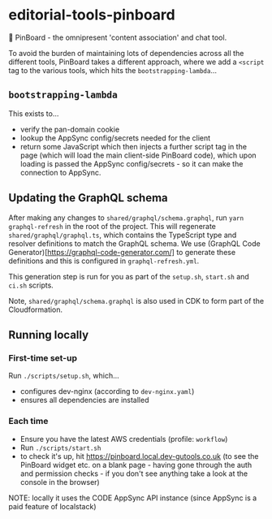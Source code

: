 # editorial-tools-pinboard

📌 PinBoard - the omnipresent 'content association' and chat tool.

To avoid the burden of maintaining lots of dependencies across all the different tools, PinBoard takes a different approach, where we add a `<script` tag to the various tools, which hits the `bootstrapping-lambda`...

## `bootstrapping-lambda`

This exists to...

- verify the pan-domain cookie
- lookup the AppSync config/secrets needed for the client
- return some JavaScript which then injects a further script tag in the page (which will load the main client-side PinBoard code), which upon loading is passed the AppSync config/secrets - so it can make the connection to AppSync.

## Updating the GraphQL schema

After making any changes to `shared/graphql/schema.graphql`, run `yarn graphql-refresh` in the root of the project. This will regenerate `shared/graphql/graphql.ts`, which contains the TypeScript type and resolver definitions to match the GraphQL schema. We use (GraphQL Code Generator)[https://graphql-code-generator.com/] to generate these definitions and this is configured in `graphql-refresh.yml`.

This generation step is run for you as part of the `setup.sh`, `start.sh` and `ci.sh` scripts.

Note, `shared/graphql/schema.graphql` is also used in CDK to form part of the Cloudformation.

## Running locally

### First-time set-up

Run `./scripts/setup.sh`, which...

- configures dev-nginx (according to `dev-nginx.yaml`)
- ensures all dependencies are installed

### Each time

- Ensure you have the latest AWS credentials (profile: `workflow`)
- Run `./scripts/start.sh`
- to check it's up, hit https://pinboard.local.dev-gutools.co.uk (to see the PinBoard widget etc. on a blank page - having gone through the auth and permission checks - if you don't see anything take a look at the console in the browser)

NOTE: locally it uses the CODE AppSync API instance (since AppSync is a paid feature of localstack)
